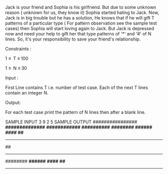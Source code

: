 Jack is your friend and Sophia is his girlfriend. But due to some unknown reason ( unknown for us, they know it) Sophia started hating to Jack. Now, Jack is in big trouble but he has a solution, He knows that if he will gift T patterns of a particular type ( For pattern observation see the sample test cases) then Sophia will start loving again to Jack. But Jack is depressed now and need your help to gift her that type patterns of '*' and '#' of N lines. So, it's your responsibility to save your friend's relationship.

Constraints :

1 ≤  T ≤ 100

1 ≤  N ≤ 30

Input :

First Line contains T i.e. number of test case.
Each of the next T lines contain an integer N.

Output:

For each test case print the pattern of N lines then after a blank line.

SAMPLE INPUT 
3
9
2
5
SAMPLE OUTPUT 
*################*
**##############**
***############***
****##########****
*****########*****
******######******
*******####*******
********##********
******************

*##*
****

*########*
**######**
***####***
****##****
**********

